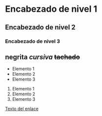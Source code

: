 # Encabezado de nivel 1
## Encabezado de nivel 2
### Encabezado de nivel 3

**negrita**
*cursiva*
~~tachado~~
---



- Elemento 1
- Elemento 2
- Elemento 3

1. Elemento 1
2. Elemento 2
3. Elemento 3

<!-- comentario -->
   [Texto del enlace](http://www.ejemplo.com)
